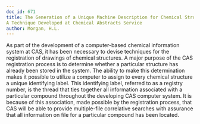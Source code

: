 ```yaml
---
doc_id: 671
title: The Generation of a Unique Machine Description for Chemical Structures -
A Technique Developed at Chemical Abstracts Service
author: Morgan, H.L.
---
```


As part of the development of a computer-based
chemical information system at CAS, it has been necessary
to devise techniques for the registration of drawings of
chemical structures.  A major purpose of the CAS registration
process is to determine whether a particular structure has
already been stored in the system.  The ability to make
this determination makes it possible to utilize a computer
to assign to every chemical structure a unique identifying
label.  This identifying label, referred to as a registry
number, is the thread that ties together all information
associated with a particular compound throughout the
developing CAS computer system.  It is because of this 
association, made possible by the registration process, that
CAS will be able to provide multiple-file correlative searches
with assurance that all information on file for a particular
compound has been located.
